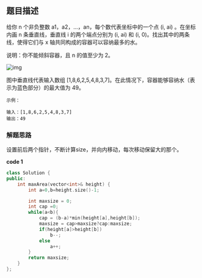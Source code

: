 ## 题目描述

给你 n 个非负整数 a1，a2，...，an，每个数代表坐标中的一个点 (i, ai) 。在坐标内画 n 条垂直线，垂直线 i 的两个端点分别为 (i, ai) 和 (i, 0)。找出其中的两条线，使得它们与 x 轴共同构成的容器可以容纳最多的水。

说明：你不能倾斜容器，且 n 的值至少为 2。

 

![img](https://aliyun-lc-upload.oss-cn-hangzhou.aliyuncs.com/aliyun-lc-upload/uploads/2018/07/25/question_11.jpg)

图中垂直线代表输入数组 [1,8,6,2,5,4,8,3,7]。在此情况下，容器能够容纳水（表示为蓝色部分）的最大值为 49。

 

```
示例：

输入：[1,8,6,2,5,4,8,3,7]
输出：49
```

### 解题思路

设置前后两个指针，不断计算size，并向内移动，每次移动保留大的那个。

**code 1**

```c++
class Solution {
public:
    int maxArea(vector<int>& height) {
        int a=0,b=height.size()-1;

        int maxsize = 0;
        int cap =0;
        while(a<b){
            cap = (b-a)*min(height[a],height[b]);
            maxsize = cap>maxsize?cap:maxsize;
            if(height[a]>height[b]) 
                b--;
            else
                a++;
        }
        return maxsize;
    }
};
```



